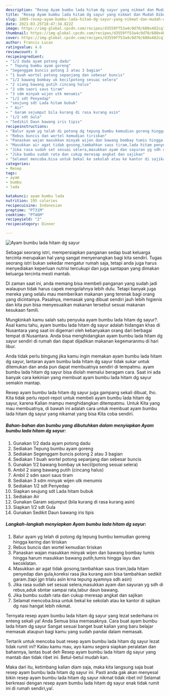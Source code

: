 ```yaml
---
description: "Resep Ayam bumbu lada hitam dg sayur yang nikmat dan Mudah Dibuat"
title: "Resep Ayam bumbu lada hitam dg sayur yang nikmat dan Mudah Dibuat"
slug: 1009-resep-ayam-bumbu-lada-hitam-dg-sayur-yang-nikmat-dan-mudah-dibuat
date: 2021-03-25T18:47:34.822Z
image: https://img-global.cpcdn.com/recipes/d3559ff53a4c9d70/680x482cq70/ayam-bumbu-lada-hitam-dg-sayur-foto-resep-utama.jpg
thumbnail: https://img-global.cpcdn.com/recipes/d3559ff53a4c9d70/680x482cq70/ayam-bumbu-lada-hitam-dg-sayur-foto-resep-utama.jpg
cover: https://img-global.cpcdn.com/recipes/d3559ff53a4c9d70/680x482cq70/ayam-bumbu-lada-hitam-dg-sayur-foto-resep-utama.jpg
author: Francis Lucas
ratingvalue: 4.6
reviewcount: 8
recipeingredient:
- "1/2 dada ayam potong dadu"
- " Tepung bumbu ayam goreng"
- "Segenggam buncis potong 2 atau 3 bagian"
- "1 buah wortel potong sepanjang dan sebesar buncis"
- "1/2 bawang bombay uk kecilpotong sesuai selera"
- "2 siang bawang putih cincang halus"
- "2 sdm saori saus tiram"
- "3 sdm minyak wijen utk menumis"
- "1/2 sdt Penyedap"
- "seujung sdt Lada hitam bubuk"
- " Air"
- " Garam sejumput bila kurang di rasa kurang asin"
- "1/2 sdt Gula"
- "Sedikit Daun bawang iris tipis"
recipeinstructions:
- "Balur ayam yg telah di potong dg tepung bumbu kemudian goreng hingga kering dan tiriskan"
- "Rebus buncis dan wortel kemudian tiriskan"
- "Panaskan wajan masukkan minyak wijen dan bawang bombay tumis hingga harum masukkan bawang putih,tumis hingga layu dan kecoklatan."
- "Masukkan air agat tidak gosong,tambahkan saus tiram,lada hitam penyedap dan gula,koreksi rasa jika kurang asin bisa tambahkan sedikit garam.(tapi jgn trlalu asin krna tepung ayamnya sdh asin)"
- "Jika rasa sudah set sesuai selera,masukkan ayam dan sayuran yg sdh di rebus,aduk sbntar sampai rata,tabur daun bawang."
- "Jika bumbu sudah rata dan cukup meresap angkat dan sajikan"
- "Selamat mencoba.bisa untuk bekal ke sekolah atau ke kantor di sajikan dg nasi hangat lebih nikmat."
categories:
- Resep
tags:
- ayam
- bumbu
- lada

katakunci: ayam bumbu lada 
nutrition: 195 calories
recipecuisine: Indonesian
preptime: "PT31M"
cooktime: "PT46M"
recipeyield: "2"
recipecategory: Dinner

---
```



![Ayam bumbu lada hitam dg sayur](https://img-global.cpcdn.com/recipes/d3559ff53a4c9d70/680x482cq70/ayam-bumbu-lada-hitam-dg-sayur-foto-resep-utama.jpg)

Sebagai seorang istri, mempersiapkan panganan sedap buat keluarga tercinta merupakan hal yang sangat menyenangkan bagi kita sendiri. Tugas seorang istri bukan sekedar mengatur rumah saja, tetapi anda juga harus menyediakan keperluan nutrisi tercukupi dan juga santapan yang dimakan keluarga tercinta mesti mantab.

Di zaman  saat ini, anda memang bisa membeli panganan yang sudah jadi walaupun tidak harus capek mengolahnya lebih dulu. Tetapi banyak juga mereka yang selalu mau memberikan makanan yang terenak bagi orang yang dicintainya. Pasalnya, memasak yang dibuat sendiri jauh lebih higienis dan kita pun bisa menyesuaikan makanan tersebut sesuai makanan kesukaan famili. 



Mungkinkah kamu salah satu penyuka ayam bumbu lada hitam dg sayur?. Asal kamu tahu, ayam bumbu lada hitam dg sayur adalah hidangan khas di Nusantara yang saat ini digemari oleh kebanyakan orang dari berbagai tempat di Nusantara. Anda bisa menghidangkan ayam bumbu lada hitam dg sayur sendiri di rumah dan dapat dijadikan makanan kegemaranmu di hari libur.

Anda tidak perlu bingung jika kamu ingin memakan ayam bumbu lada hitam dg sayur, lantaran ayam bumbu lada hitam dg sayur tidak sukar untuk ditemukan dan anda pun dapat membuatnya sendiri di tempatmu. ayam bumbu lada hitam dg sayur bisa diolah memalui beragam cara. Saat ini ada banyak cara kekinian yang membuat ayam bumbu lada hitam dg sayur semakin mantap.

Resep ayam bumbu lada hitam dg sayur juga gampang sekali dibuat, lho. Kita tidak perlu repot-repot untuk membeli ayam bumbu lada hitam dg sayur, karena Kalian mampu menghidangkan ditempatmu. Untuk Kita yang mau membuatnya, di bawah ini adalah cara untuk membuat ayam bumbu lada hitam dg sayur yang nikamat yang bisa Kita coba sendiri.

<!--inarticleads1-->

##### Bahan-bahan dan bumbu yang dibutuhkan dalam menyiapkan Ayam bumbu lada hitam dg sayur:

1. Gunakan 1/2 dada ayam potong dadu
1. Sediakan  Tepung bumbu ayam goreng
1. Sediakan Segenggam buncis potong 2 atau 3 bagian
1. Sediakan 1 buah wortel potong sepanjang dan sebesar buncis
1. Gunakan 1/2 bawang bombay uk kecil(potong sesuai selera)
1. Ambil 2 siang bawang putih (cincang halus)
1. Ambil 2 sdm saori saus tiram
1. Sediakan 3 sdm minyak wijen utk menumis
1. Sediakan 1/2 sdt Penyedap
1. Siapkan seujung sdt Lada hitam bubuk
1. Sediakan  Air
1. Gunakan  Garam sejumput (bila kurang di rasa kurang asin)
1. Siapkan 1/2 sdt Gula
1. Gunakan Sedikit Daun bawang iris tipis




<!--inarticleads2-->

##### Langkah-langkah menyiapkan Ayam bumbu lada hitam dg sayur:

1. Balur ayam yg telah di potong dg tepung bumbu kemudian goreng hingga kering dan tiriskan
1. Rebus buncis dan wortel kemudian tiriskan
1. Panaskan wajan masukkan minyak wijen dan bawang bombay tumis hingga harum masukkan bawang putih,tumis hingga layu dan kecoklatan.
1. Masukkan air agat tidak gosong,tambahkan saus tiram,lada hitam penyedap dan gula,koreksi rasa jika kurang asin bisa tambahkan sedikit garam.(tapi jgn trlalu asin krna tepung ayamnya sdh asin)
1. Jika rasa sudah set sesuai selera,masukkan ayam dan sayuran yg sdh di rebus,aduk sbntar sampai rata,tabur daun bawang.
1. Jika bumbu sudah rata dan cukup meresap angkat dan sajikan
1. Selamat mencoba.bisa untuk bekal ke sekolah atau ke kantor di sajikan dg nasi hangat lebih nikmat.




Ternyata resep ayam bumbu lada hitam dg sayur yang lezat sederhana ini enteng sekali ya! Anda Semua bisa memasaknya. Cara buat ayam bumbu lada hitam dg sayur Sangat sesuai banget buat kalian yang baru belajar memasak ataupun bagi kamu yang sudah pandai dalam memasak.

Tertarik untuk mencoba buat resep ayam bumbu lada hitam dg sayur lezat tidak rumit ini? Kalau kamu mau, ayo kamu segera siapkan peralatan dan bahannya, lantas buat deh Resep ayam bumbu lada hitam dg sayur yang mantab dan tidak ribet ini. Betul-betul mudah kan. 

Maka dari itu, ketimbang kalian diam saja, maka kita langsung saja buat resep ayam bumbu lada hitam dg sayur ini. Pasti anda gak akan menyesal bikin resep ayam bumbu lada hitam dg sayur nikmat tidak ribet ini! Selamat berkreasi dengan resep ayam bumbu lada hitam dg sayur enak tidak rumit ini di rumah sendiri,ya!.


